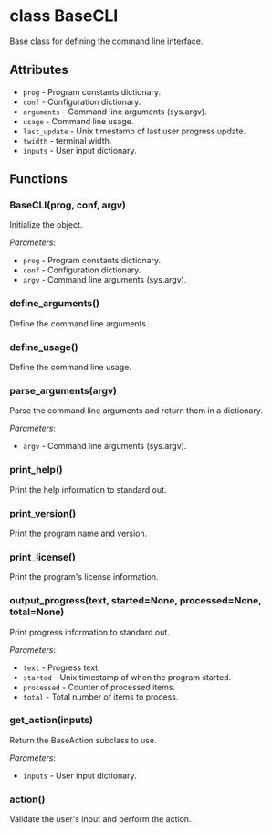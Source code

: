 # class BaseCLI

Base class for defining the command line interface.

## Attributes

* `prog` - Program constants dictionary.
* `conf` - Configuration dictionary.
* `arguments` - Command line arguments (sys.argv).
* `usage` - Command line usage.
* `last_update` - Unix timestamp of last user progress update.
* `twidth` - terminal width.
* `inputs` - User input dictionary.

## Functions

### BaseCLI(prog, conf, argv)

Initialize the object.

_Parameters_:

* `prog` - Program constants dictionary.
* `conf` - Configuration dictionary.
* `argv` - Command line arguments (sys.argv).

### define_arguments()

Define the command line arguments.

### define_usage()

Define the command line usage.

### parse_arguments(argv)

Parse the command line arguments and return them in a dictionary.

_Parameters_:

* `argv` - Command line arguments (sys.argv).

### print_help()

Print the help information to standard out.

### print_version()

Print the program name and version.

### print_license()

Print the program's license information.

### output_progress(text, started=None, processed=None, total=None)

Print progress information to standard out.

_Parameters_:

* `text` - Progress text.
* `started` - Unix timestamp of when the program started.
* `processed` - Counter of processed items.
* `total` - Total number of items to process.

### get_action(inputs)

Return the BaseAction subclass to use.

_Parameters_:

* `inputs` - User input dictionary.

### action()

Validate the user's input and perform the action.
